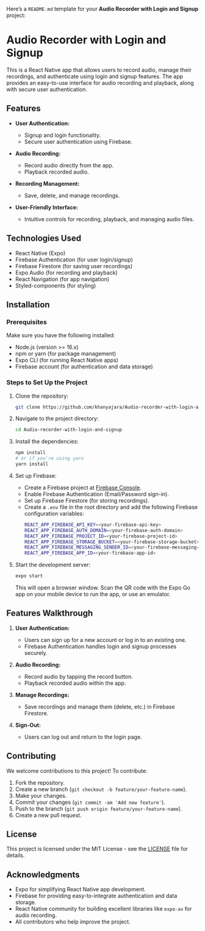 Here’s a `README.md` template for your **Audio Recorder with Login and Signup** project:


# Audio Recorder with Login and Signup

This is a React Native app that allows users to record audio, manage their recordings, and authenticate using login and signup features. The app provides an easy-to-use interface for audio recording and playback, along with secure user authentication.

## Features

- **User Authentication:**
  - Signup and login functionality.
  - Secure user authentication using Firebase.
  
- **Audio Recording:**
  - Record audio directly from the app.
  - Playback recorded audio.
  
- **Recording Management:**
  - Save, delete, and manage recordings.
  
- **User-Friendly Interface:**
  - Intuitive controls for recording, playback, and managing audio files.

## Technologies Used

- React Native (Expo)
- Firebase Authentication (for user login/signup)
- Firebase Firestore (for saving user recordings)
- Expo Audio (for recording and playback)
- React Navigation (for app navigation)
- Styled-components (for styling)

## Installation

### Prerequisites

Make sure you have the following installed:
- Node.js (version >= 16.x)
- npm or yarn (for package management)
- Expo CLI (for running React Native apps)
- Firebase account (for authentication and data storage)

### Steps to Set Up the Project

1. Clone the repository:
   ```bash
   git clone https://github.com/khanyajara/Audio-recorder-with-login-and-signup.git
   ```

2. Navigate to the project directory:
   ```bash
   cd Audio-recorder-with-login-and-signup
   ```

3. Install the dependencies:
   ```bash
   npm install
   # or if you're using yarn
   yarn install
   ```

4. Set up Firebase:
   - Create a Firebase project at [Firebase Console](https://console.firebase.google.com/).
   - Enable Firebase Authentication (Email/Password sign-in).
   - Set up Firebase Firestore (for storing recordings).
   - Create a `.env` file in the root directory and add the following Firebase configuration variables:
     ```bash
     REACT_APP_FIREBASE_API_KEY=<your-firebase-api-key>
     REACT_APP_FIREBASE_AUTH_DOMAIN=<your-firebase-auth-domain>
     REACT_APP_FIREBASE_PROJECT_ID=<your-firebase-project-id>
     REACT_APP_FIREBASE_STORAGE_BUCKET=<your-firebase-storage-bucket>
     REACT_APP_FIREBASE_MESSAGING_SENDER_ID=<your-firebase-messaging-sender-id>
     REACT_APP_FIREBASE_APP_ID=<your-firebase-app-id>
     ```

5. Start the development server:
   ```bash
   expo start
   ```

   This will open a browser window. Scan the QR code with the Expo Go app on your mobile device to run the app, or use an emulator.

## Features Walkthrough

1. **User Authentication:**
   - Users can sign up for a new account or log in to an existing one.
   - Firebase Authentication handles login and signup processes securely.

2. **Audio Recording:**
   - Record audio by tapping the record button.
   - Playback recorded audio within the app.
   
3. **Manage Recordings:**
   - Save recordings and manage them (delete, etc.) in Firebase Firestore.

4. **Sign-Out:**
   - Users can log out and return to the login page.

## Contributing

We welcome contributions to this project! To contribute:

1. Fork the repository.
2. Create a new branch (`git checkout -b feature/your-feature-name`).
3. Make your changes.
4. Commit your changes (`git commit -am 'Add new feature'`).
5. Push to the branch (`git push origin feature/your-feature-name`).
6. Create a new pull request.

## License

This project is licensed under the MIT License - see the [LICENSE](LICENSE) file for details.

## Acknowledgments

- Expo for simplifying React Native app development.
- Firebase for providing easy-to-integrate authentication and data storage.
- React Native community for building excellent libraries like `expo-av` for audio recording.
- All contributors who help improve the project.



